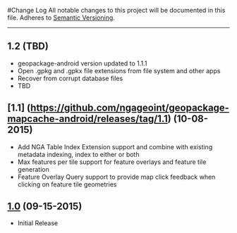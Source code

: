 #Change Log
All notable changes to this project will be documented in this file.
Adheres to [Semantic Versioning](http://semver.org/).

---

## 1.2 (TBD)

* geopackage-android version updated to 1.1.1
* Open .gpkg and .gpkx file extensions from file system and other apps
* Recover from corrupt database files
* TBD

## [1.1] (https://github.com/ngageoint/geopackage-mapcache-android/releases/tag/1.1) (10-08-2015)

* Add NGA Table Index Extension support and combine with existing metadata indexing, index to either or both
* Max features per tile support for feature overlays and feature tile generation
* Feature Overlay Query support to provide map click feedback when clicking on feature tile geometries

## [1.0](https://github.com/ngageoint/geopackage-mapcache-android/releases/tag/1.0) (09-15-2015)

* Initial Release
